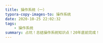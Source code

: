 ```yaml
---
title: 操作系统（一）
typora-copy-images-to: 操作系统
date: 2020-10-25 22:02:32
tags:
	- 操作系统
summary: 占坑！总结操作系统知识点！20年底前完成！
---
```


